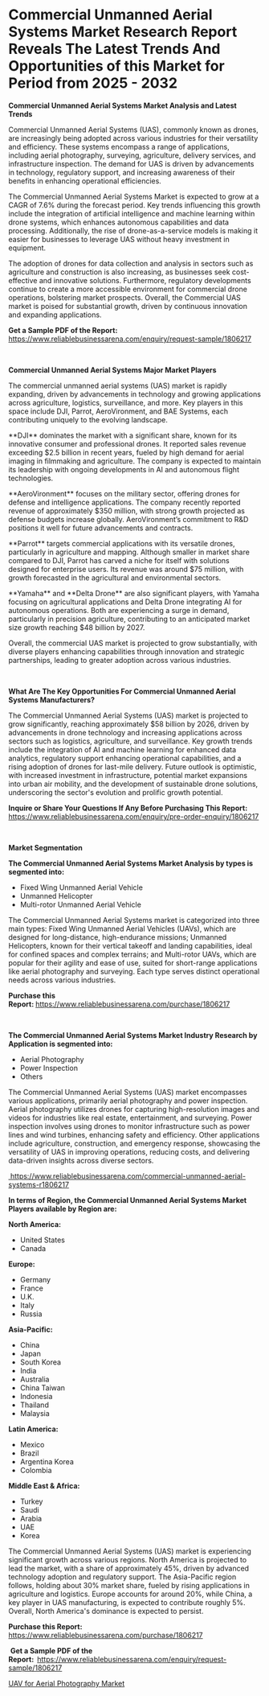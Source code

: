 <p><h1>Commercial Unmanned Aerial Systems Market Research Report Reveals The Latest Trends And Opportunities of this Market for Period from 2025 - 2032</h1></p><p><strong>Commercial Unmanned Aerial Systems Market Analysis and Latest Trends</strong></p>
<p><p>Commercial Unmanned Aerial Systems (UAS), commonly known as drones, are increasingly being adopted across various industries for their versatility and efficiency. These systems encompass a range of applications, including aerial photography, surveying, agriculture, delivery services, and infrastructure inspection. The demand for UAS is driven by advancements in technology, regulatory support, and increasing awareness of their benefits in enhancing operational efficiencies.</p><p>The Commercial Unmanned Aerial Systems Market is expected to grow at a CAGR of 7.6% during the forecast period. Key trends influencing this growth include the integration of artificial intelligence and machine learning within drone systems, which enhances autonomous capabilities and data processing. Additionally, the rise of drone-as-a-service models is making it easier for businesses to leverage UAS without heavy investment in equipment. </p><p>The adoption of drones for data collection and analysis in sectors such as agriculture and construction is also increasing, as businesses seek cost-effective and innovative solutions. Furthermore, regulatory developments continue to create a more accessible environment for commercial drone operations, bolstering market prospects. Overall, the Commercial UAS market is poised for substantial growth, driven by continuous innovation and expanding applications.</p></p>
<p><strong>Get a Sample PDF of the Report:&nbsp;</strong> <a href="https://www.reliablebusinessarena.com/enquiry/request-sample/1806217?utm_campaign=3457&utm_medium=2&utm_source=Github&utm_content=ia&utm_term=10042025&utm_id=commercial-unmanned-aerial-systems">https://www.reliablebusinessarena.com/enquiry/request-sample/1806217</a></p>
<p>&nbsp;</p>
<p><strong>Commercial Unmanned Aerial Systems Major Market Players</strong></p>
<p><p>The commercial unmanned aerial systems (UAS) market is rapidly expanding, driven by advancements in technology and growing applications across agriculture, logistics, surveillance, and more. Key players in this space include DJI, Parrot, AeroVironment, and BAE Systems, each contributing uniquely to the evolving landscape.</p><p>**DJI** dominates the market with a significant share, known for its innovative consumer and professional drones. It reported sales revenue exceeding $2.5 billion in recent years, fueled by high demand for aerial imaging in filmmaking and agriculture. The company is expected to maintain its leadership with ongoing developments in AI and autonomous flight technologies.</p><p>**AeroVironment** focuses on the military sector, offering drones for defense and intelligence applications. The company recently reported revenue of approximately $350 million, with strong growth projected as defense budgets increase globally. AeroVironment’s commitment to R&D positions it well for future advancements and contracts.</p><p>**Parrot** targets commercial applications with its versatile drones, particularly in agriculture and mapping. Although smaller in market share compared to DJI, Parrot has carved a niche for itself with solutions designed for enterprise users. Its revenue was around $75 million, with growth forecasted in the agricultural and environmental sectors.</p><p>**Yamaha** and **Delta Drone** are also significant players, with Yamaha focusing on agricultural applications and Delta Drone integrating AI for autonomous operations. Both are experiencing a surge in demand, particularly in precision agriculture, contributing to an anticipated market size growth reaching $48 billion by 2027.</p><p>Overall, the commercial UAS market is projected to grow substantially, with diverse players enhancing capabilities through innovation and strategic partnerships, leading to greater adoption across various industries.</p></p>
<p>&nbsp;</p>
<p><strong>What Are The Key Opportunities For Commercial Unmanned Aerial Systems Manufacturers?</strong></p>
<p><p>The Commercial Unmanned Aerial Systems (UAS) market is projected to grow significantly, reaching approximately $58 billion by 2026, driven by advancements in drone technology and increasing applications across sectors such as logistics, agriculture, and surveillance. Key growth trends include the integration of AI and machine learning for enhanced data analytics, regulatory support enhancing operational capabilities, and a rising adoption of drones for last-mile delivery. Future outlook is optimistic, with increased investment in infrastructure, potential market expansions into urban air mobility, and the development of sustainable drone solutions, underscoring the sector's evolution and prolific growth potential.</p></p>
<p><strong>Inquire or Share Your Questions If Any Before Purchasing This Report:</strong> <a href="https://www.reliablebusinessarena.com/enquiry/pre-order-enquiry/1806217?utm_campaign=3457&utm_medium=2&utm_source=Github&utm_content=ia&utm_term=10042025&utm_id=commercial-unmanned-aerial-systems">https://www.reliablebusinessarena.com/enquiry/pre-order-enquiry/1806217</a></p>
<p>&nbsp;</p>
<p><strong>Market Segmentation</strong></p>
<p><strong>The Commercial Unmanned Aerial Systems Market Analysis by types is segmented into:</strong></p>
<p><ul><li>Fixed Wing Unmanned Aerial Vehicle</li><li>Unmanned Helicopter</li><li>Multi-rotor Unmanned Aerial Vehicle</li></ul></p>
<p><p>The Commercial Unmanned Aerial Systems market is categorized into three main types: Fixed Wing Unmanned Aerial Vehicles (UAVs), which are designed for long-distance, high-endurance missions; Unmanned Helicopters, known for their vertical takeoff and landing capabilities, ideal for confined spaces and complex terrains; and Multi-rotor UAVs, which are popular for their agility and ease of use, suited for short-range applications like aerial photography and surveying. Each type serves distinct operational needs across various industries.</p></p>
<p><strong>Purchase this Report:&nbsp;</strong><a href="https://www.reliablebusinessarena.com/purchase/1806217?utm_campaign=3457&utm_medium=2&utm_source=Github&utm_content=ia&utm_term=10042025&utm_id=commercial-unmanned-aerial-systems">https://www.reliablebusinessarena.com/purchase/1806217</a></p>
<p>&nbsp;</p>
<p><strong>The Commercial Unmanned Aerial Systems Market Industry Research by Application is segmented into:</strong></p>
<p><ul><li>Aerial Photography</li><li>Power Inspection</li><li>Others</li></ul></p>
<p><p>The Commercial Unmanned Aerial Systems (UAS) market encompasses various applications, primarily aerial photography and power inspection. Aerial photography utilizes drones for capturing high-resolution images and videos for industries like real estate, entertainment, and surveying. Power inspection involves using drones to monitor infrastructure such as power lines and wind turbines, enhancing safety and efficiency. Other applications include agriculture, construction, and emergency response, showcasing the versatility of UAS in improving operations, reducing costs, and delivering data-driven insights across diverse sectors.</p></p>
<p><a href="https://www.reliablebusinessarena.com/commercial-unmanned-aerial-systems-r1806217?utm_campaign=3457&utm_medium=2&utm_source=Github&utm_content=ia&utm_term=10042025&utm_id=commercial-unmanned-aerial-systems">&nbsp;https://www.reliablebusinessarena.com/commercial-unmanned-aerial-systems-r1806217</a></p>
<p><strong>In terms of Region, the Commercial Unmanned Aerial Systems Market Players available by Region are:</strong></p>
<p>
    <p> <strong> North America: </strong>
        <ul>
            <li>United States</li>
            <li>Canada</li>
        </ul>
        </p> 
    <p> <strong> Europe: </strong>
        <ul>
            <li>Germany</li>
            <li>France</li>
            <li>U.K.</li>
            <li>Italy</li>
            <li>Russia</li>
        </ul>
        </p> 
    <p> <strong> Asia-Pacific: </strong>
        <ul>
            <li>China</li>
            <li>Japan</li>
            <li>South Korea</li>
            <li>India</li>
            <li>Australia</li>
            <li>China Taiwan</li>
            <li>Indonesia</li>
            <li>Thailand</li>
            <li>Malaysia</li>
        </ul>
        </p> 
    <p> <strong> Latin America: </strong>
        <ul>
            <li>Mexico</li>
            <li>Brazil</li>
            <li>Argentina Korea</li>
            <li>Colombia</li>
        </ul>
        </p> 
    <p> <strong> Middle East & Africa: </strong>
        <ul>
            <li>Turkey</li>
            <li>Saudi</li>
            <li>Arabia</li>
            <li>UAE</li>
            <li>Korea</li>
        </ul>
    </p>
    </p>
<p><p>The Commercial Unmanned Aerial Systems (UAS) market is experiencing significant growth across various regions. North America is projected to lead the market, with a share of approximately 45%, driven by advanced technology adoption and regulatory support. The Asia-Pacific region follows, holding about 30% market share, fueled by rising applications in agriculture and logistics. Europe accounts for around 20%, while China, a key player in UAS manufacturing, is expected to contribute roughly 5%. Overall, North America's dominance is expected to persist.</p></p>
<p><strong>Purchase this Report: </strong><a href="https://www.reliablebusinessarena.com/purchase/1806217?utm_campaign=3457&utm_medium=2&utm_source=Github&utm_content=ia&utm_term=10042025&utm_id=commercial-unmanned-aerial-systems">https://www.reliablebusinessarena.com/purchase/1806217</a></p>
<p>&nbsp;<strong>Get a Sample PDF of the Report:&nbsp;&nbsp;</strong><a href="https://www.reliablebusinessarena.com/enquiry/request-sample/1806217?utm_campaign=3457&utm_medium=2&utm_source=Github&utm_content=ia&utm_term=10042025&utm_id=commercial-unmanned-aerial-systems">https://www.reliablebusinessarena.com/enquiry/request-sample/1806217</a></p>
<p><strong></strong></p>
<p><p><a href="https://github.com/calizlewin2f/Market-Research-Report-List-1/blob/main/uav-for-aerial-photography-market.md?utm_campaign=3457&utm_medium=2&utm_source=Github&utm_content=ia&utm_term=10042025&utm_id=commercial-unmanned-aerial-systems">UAV for Aerial Photography Market</a></p></p>